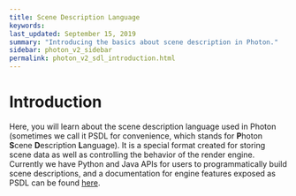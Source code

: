 ```yaml
---
title: Scene Description Language
keywords: 
last_updated: September 15, 2019
summary: "Introducing the basics about scene description in Photon."
sidebar: photon_v2_sidebar
permalink: photon_v2_sdl_introduction.html
---
```


# Introduction

Here, you will learn about the scene description language used in Photon (sometimes we call it PSDL for convenience, which stands for **P**hoton **S**cene **D**escription **L**anguage). It is a special format created for storing scene data as well as controlling the behavior of the render engine. Currently we have Python and Java APIs for users to programmatically build scene descriptions, and a documentation for engine features exposed as PSDL can be found [here](photon_v2_sdl_documentation.html).

